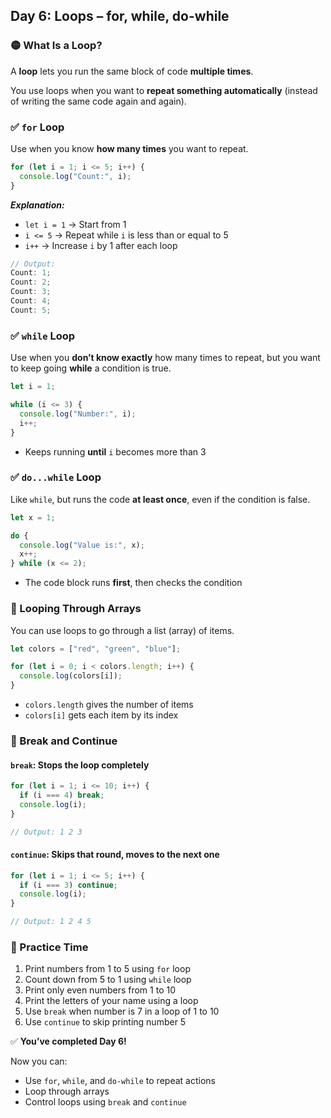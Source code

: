 <article class="day-block">

## Day 6: Loops – for, while, do-while

### 🟡 What Is a Loop?

A **loop** lets you run the same block of code **multiple times**.

You use loops when you want to **repeat something automatically** (instead of writing the same code again and again).

<div class="section-break"></div>

### ✅ `for` Loop

Use when you know **how many times** you want to repeat.

```js
for (let i = 1; i <= 5; i++) {
  console.log("Count:", i);
}
```

***Explanation:***

- `let i = 1` → Start from 1
- `i <= 5` → Repeat while `i` is less than or equal to 5
- `i++` → Increase `i` by 1 after each loop

```jsx
// Output:
Count: 1;
Count: 2;
Count: 3;
Count: 4;
Count: 5;
```

<div class="section-break"></div>

### ✅ `while` Loop

Use when you **don’t know exactly** how many times to repeat, but you want to keep going **while** a condition is true.

```js
let i = 1;

while (i <= 3) {
  console.log("Number:", i);
  i++;
}
```

- Keeps running **until** `i` becomes more than 3

<div class="section-break"></div>

### ✅ `do...while` Loop

Like `while`, but runs the code **at least once**, even if the condition is false.

```js
let x = 1;

do {
  console.log("Value is:", x);
  x++;
} while (x <= 2);
```

- The code block runs **first**, then checks the condition

<div class="section-break"></div>

### 🔹 Looping Through Arrays

You can use loops to go through a list (array) of items.

```js
let colors = ["red", "green", "blue"];

for (let i = 0; i < colors.length; i++) {
  console.log(colors[i]);
}
```

- `colors.length` gives the number of items
- `colors[i]` gets each item by its index

<div class="section-break"></div>

### 🔹 Break and Continue

#### `break`: Stops the loop completely

```js
for (let i = 1; i <= 10; i++) {
  if (i === 4) break;
  console.log(i);
}
```

```js
// Output: 1 2 3
```

#### `continue`: Skips that round, moves to the next one

```js
for (let i = 1; i <= 5; i++) {
  if (i === 3) continue;
  console.log(i);
}
```

```js
// Output: 1 2 4 5
```

<div class="section-break"></div>


<div class="practice">

### 🔸 Practice Time

1. Print numbers from 1 to 5 using `for` loop
2. Count down from 5 to 1 using `while` loop
3. Print only even numbers from 1 to 10
4. Print the letters of your name using a loop
5. Use `break` when number is 7 in a loop of 1 to 10
6. Use `continue` to skip printing number 5

</div>

<div class="section-break"></div>

✅ **You’ve completed Day 6!**

Now you can:

- Use `for`, `while`, and `do-while` to repeat actions
- Loop through arrays
- Control loops using `break` and `continue`

</article>

